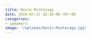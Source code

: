 ```yaml
---
title: Kevin Mintaraga
date: 2019-07-17 18:36:00 +07:00
categories:
- speakers
image: "/uploads/Kevin-Mintaraga.jpg"
---
```


